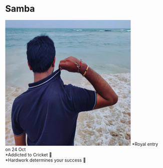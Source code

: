 # Samba
<img src="https://github.com/achiver527/Samba/blob/master/ssr.jpg" width="400" height="400" >
*Royal entry on 24 Oct<br>
*Addicted to Cricket 🏏 <br>
*Hardwork determines your success 🎯
